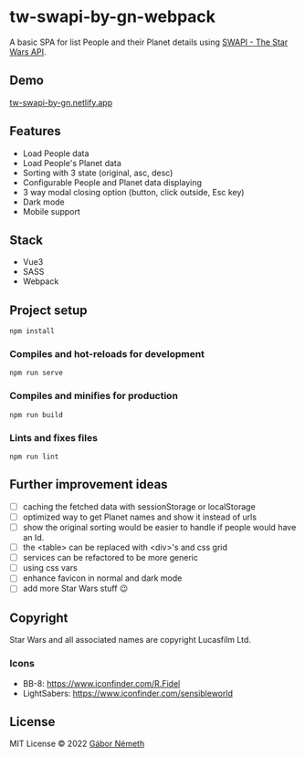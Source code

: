 # tw-swapi-by-gn-webpack

A basic SPA for list People and their Planet details using [SWAPI - The Star Wars API](https://swapi.dev/).

## Demo
[tw-swapi-by-gn.netlify.app](https://tw-swapi-by-gn.netlify.app)

## Features
- Load People data
- Load People's Planet data
- Sorting with 3 state (original, asc, desc)
- Configurable People and Planet data displaying
- 3 way modal closing option (button, click outside, Esc key)
- Dark mode
- Mobile support

## Stack
- Vue3
- SASS
- Webpack

## Project setup
```
npm install
```

### Compiles and hot-reloads for development
```
npm run serve
```

### Compiles and minifies for production
```
npm run build
```

### Lints and fixes files
```
npm run lint
```

## Further improvement ideas
- [ ] caching the fetched data with sessionStorage or localStorage
- [ ] optimized way to get Planet names and show it instead of urls
- [ ] show the original sorting would be easier to handle if people would have an Id.
- [ ] the \<table> can be replaced with \<div>'s and css grid
- [ ] services can be refactored to be more generic
- [ ] using css vars
- [ ] enhance favicon in normal and dark mode
- [ ] add more Star Wars stuff 😉

## Copyright
Star Wars and all associated names are copyright Lucasfilm Ltd.

### Icons
- BB-8: https://www.iconfinder.com/R.Fidel
- LightSabers: https://www.iconfinder.com/sensibleworld

## License
MIT License © 2022 [Gábor Németh](https://github.com/erkage)